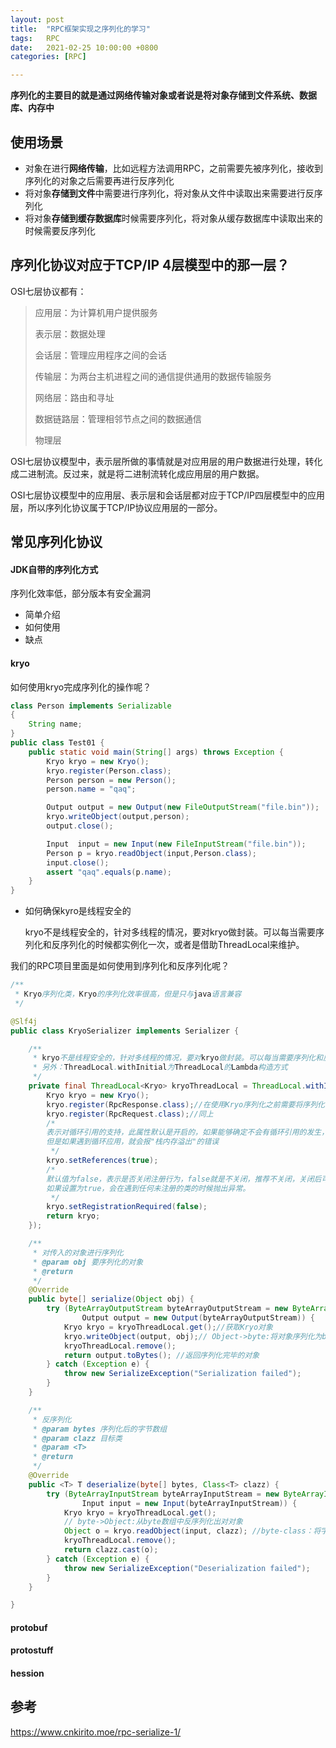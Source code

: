 ```yaml
---
layout: post
title:  "RPC框架实现之序列化的学习"
tags:   RPC
date:   2021-02-25 10:00:00 +0800
categories: [RPC]

---
```


**序列化的主要目的就是通过网络传输对象或者说是将对象存储到文件系统、数据库、内存中**

## 使用场景

- 对象在进行**网络传输**，比如远程方法调用RPC，之前需要先被序列化，接收到序列化的对象之后需要再进行反序列化
- 将对象**存储到文件**中需要进行序列化，将对象从文件中读取出来需要进行反序列化
- 将对象**存储到缓存数据库**时候需要序列化，将对象从缓存数据库中读取出来的时候需要反序列化

## 序列化协议对应于TCP/IP 4层模型中的那一层？

OSI七层协议都有：

>应用层：为计算机用户提供服务
>
>表示层：数据处理
>
>会话层：管理应用程序之间的会话
>
>传输层：为两台主机进程之间的通信提供通用的数据传输服务
>
>网络层：路由和寻址
>
>数据链路层：管理相邻节点之间的数据通信
>
>物理层

OSI七层协议模型中，表示层所做的事情就是对应用层的用户数据进行处理，转化成二进制流。反过来，就是将二进制流转化成应用层的用户数据。

OSI七层协议模型中的应用层、表示层和会话层都对应于TCP/IP四层模型中的应用层，所以序列化协议属于TCP/IP协议应用层的一部分。

## 常见序列化协议

#### JDK自带的序列化方式

序列化效率低，部分版本有安全漏洞

- 简单介绍
- 如何使用
- 缺点

#### kryo

如何使用kryo完成序列化的操作呢？

```java
class Person implements Serializable
{
    String name;
}
public class Test01 {
    public static void main(String[] args) throws Exception {
        Kryo kryo = new Kryo();
        kryo.register(Person.class);
        Person person = new Person();
        person.name = "qaq";

        Output output = new Output(new FileOutputStream("file.bin"));
        kryo.writeObject(output,person);
        output.close();

        Input  input = new Input(new FileInputStream("file.bin"));
        Person p = kryo.readObject(input,Person.class);
        input.close();
        assert "qaq".equals(p.name);
    }
}
```

- 如何确保kyro是线程安全的

  kryo不是线程安全的，针对多线程的情况，要对kryo做封装。可以每当需要序列化和反序列化的时候都实例化一次，或者是借助ThreadLocal来维护。

我们的RPC项目里面是如何使用到序列化和反序列化呢？

```java
/**
 * Kryo序列化类，Kryo的序列化效率很高，但是只与java语言兼容
 */

@Slf4j
public class KryoSerializer implements Serializer {

    /**
     * kryo不是线程安全的，针对多线程的情况，要对kryo做封装。可以每当需要序列化和反序列化的时候都实例化一次，或者是借助ThreadLocal来维护。
     * 另外：ThreadLocal.withInitial为ThreadLocal的Lambda构造方式
     */
    private final ThreadLocal<Kryo> kryoThreadLocal = ThreadLocal.withInitial(() -> {
        Kryo kryo = new Kryo();
        kryo.register(RpcResponse.class);//在使用Kryo序列化之前需要将序列化的类通过register()方法注册到其中去
        kryo.register(RpcRequest.class);//同上
        /*
        表示对循环引用的支持，此属性默认是开启的，如果能够确定不会有循环引用的发生，可以设置为false，设置成false的话，就是关闭了循环引用的检测，效率和性能都会提高.
        但是如果遇到循环应用，就会报"栈内存溢出"的错误
         */
        kryo.setReferences(true);
        /*
        默认值为false，表示是否关闭注册行为，false就是不关闭，推荐不关闭，关闭后可能存在序列化问题
        如果设置为true，会在遇到任何未注册的类的时候抛出异常。
         */
        kryo.setRegistrationRequired(false);
        return kryo;
    });

    /**
     * 对传入的对象进行序列化
     * @param obj 要序列化的对象
     * @return
     */
    @Override
    public byte[] serialize(Object obj) {
        try (ByteArrayOutputStream byteArrayOutputStream = new ByteArrayOutputStream();
                Output output = new Output(byteArrayOutputStream)) {
            Kryo kryo = kryoThreadLocal.get();//获取Kryo对象
            kryo.writeObject(output, obj);// Object->byte:将对象序列化为byte数组
            kryoThreadLocal.remove();
            return output.toBytes(); //返回序列化完毕的对象
        } catch (Exception e) {
            throw new SerializeException("Serialization failed");
        }
    }

    /**
     * 反序列化
     * @param bytes 序列化后的字节数组
     * @param clazz 目标类
     * @param <T>
     * @return
     */
    @Override
    public <T> T deserialize(byte[] bytes, Class<T> clazz) {
        try (ByteArrayInputStream byteArrayInputStream = new ByteArrayInputStream(bytes);
                Input input = new Input(byteArrayInputStream)) {
            Kryo kryo = kryoThreadLocal.get();
            // byte->Object:从byte数组中反序列化出对对象
            Object o = kryo.readObject(input, clazz); //byte-class：将字节数组转化为对象
            kryoThreadLocal.remove();
            return clazz.cast(o);
        } catch (Exception e) {
            throw new SerializeException("Deserialization failed");
        }
    }

}
```

#### protobuf

#### protostuff

#### hession

## 参考

https://www.cnkirito.moe/rpc-serialize-1/

#### 
